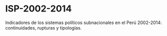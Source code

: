# ISP-2002-2014
Indicadores de los sistemas  políticos subnacionales en el Perú 2002-2014: continuidades, rupturas y tipologías.
